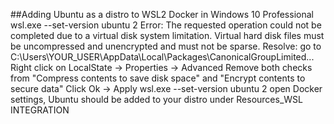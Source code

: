 ##Adding Ubuntu as a distro to WSL2 Docker in Windows 10 Professional
wsl.exe --set-version ubuntu 2
Error: The requested operation could not be completed due to a virtual disk system limitation.  Virtual hard disk files must be uncompressed and unencrypted and must not be sparse.
Resolve: go to C:\Users\YOUR_USER\AppData\Local\Packages\CanonicalGroupLimited...
Right click on LocalState -> Properties -> Advanced
Remove both checks from "Compress contents to save disk space" and "Encrypt contents to secure data"
Click Ok -> Apply
wsl.exe --set-version ubuntu 2
open Docker settings, Ubuntu should be added to your distro under Resources_WSL INTEGRATION 
